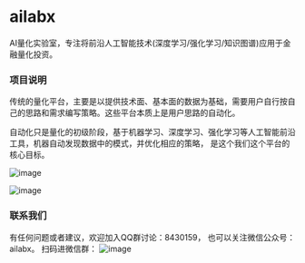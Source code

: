 # ailabx
AI量化实验室，专注将前沿人工智能技术(深度学习/强化学习/知识图谱)应用于金融量化投资。

### 项目说明

传统的量化平台，主要是以提供技术面、基本面的数据为基础，需要用户自行按自己的思路和需求编写策略。这些平台本质上是用户思路的自动化。

自动化只是量化的初级阶段，基于机器学习、深度学习、强化学习等人工智能前沿工具，机器自动发现数据中的模式，并优化相应的策略，
是这个我们这个平台的核心目标。

![image](https://note.youdao.com/yws/public/resource/067274b445e630e44bd81a0b6dd3b9cc/xmlnote/0A4101FC497B40CC8CBBF87773835080/12693)

![image](https://note.youdao.com/yws/public/resource/067274b445e630e44bd81a0b6dd3b9cc/xmlnote/EF56F8C164224FB59FAC682456D28177/12694)

### 联系我们

有任何问题或者建议，欢迎加入QQ群讨论：8430159，
也可以关注微信公众号：ailabx。
扫码进微信群：
![image](https://note.youdao.com/yws/public/resource/067274b445e630e44bd81a0b6dd3b9cc/xmlnote/4BE974FEF5D74F75963B90B8B3419C63/12816)


